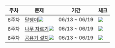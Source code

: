 |주차|문제|기간|체크|
|--|---|---|---|
|6주차|[달팽이](https://www.acmicpc.net/problem/1913)<img src="https://img.shields.io/badge/S3-435f7a?">|06/13 ~ 06/19|<img src="https://img.shields.io/badge/완료-50bcdf?"/>
|6주차| [나무 자르기](https://www.acmicpc.net/problem/2805)<img src="https://img.shields.io/badge/S2-435f7a?">|06/13 ~ 06/19|<img src="https://img.shields.io/badge/완료-50bcdf?"/>
|6주차|[공유기 설치](https://www.acmicpc.net/problem/2110)<img src="https://img.shields.io/badge/G5-ec9a00?"/>|06/13 ~ 06/19|<img src="https://img.shields.io/badge/완료-50bcdf?"/>
 
